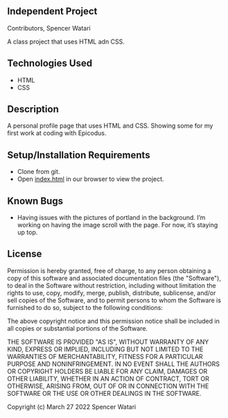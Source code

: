 ## Independent Project

Contributors, Spencer Watari

A class project that uses HTML adn CSS.

## Technologies Used

* HTML
* CSS

## Description

A personal profile page that uses HTML and CSS. Showing some for my first work at coding with Epicodus.

## Setup/Installation Requirements

* Clone from git.
* Open <a href="https://github.com/SWatari129/IP-1/blob/main/index.html" title="Github">
index.html</a> in our browser to view the project.


## Known Bugs

* Having issues with the pictures of portland in the background. I’m working on having the image scroll with the page. For now, it’s staying up top.

## License

Permission is hereby granted, free of charge, to any person obtaining a copy
of this software and associated documentation files (the "Software"), to deal
in the Software without restriction, including without limitation the rights
to use, copy, modify, merge, publish, distribute, sublicense, and/or sell
copies of the Software, and to permit persons to whom the Software is
furnished to do so, subject to the following conditions:

The above copyright notice and this permission notice shall be included in all
copies or substantial portions of the Software.

THE SOFTWARE IS PROVIDED "AS IS", WITHOUT WARRANTY OF ANY KIND, EXPRESS OR
IMPLIED, INCLUDING BUT NOT LIMITED TO THE WARRANTIES OF MERCHANTABILITY,
FITNESS FOR A PARTICULAR PURPOSE AND NONINFRINGEMENT. IN NO EVENT SHALL THE
AUTHORS OR COPYRIGHT HOLDERS BE LIABLE FOR ANY CLAIM, DAMAGES OR OTHER
LIABILITY, WHETHER IN AN ACTION OF CONTRACT, TORT OR OTHERWISE, ARISING FROM,
OUT OF OR IN CONNECTION WITH THE SOFTWARE OR THE USE OR OTHER DEALINGS IN THE
SOFTWARE.

Copyright (c) March 27 2022 Spencer Watari
